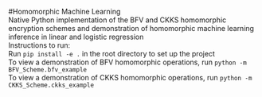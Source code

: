 #Homomorphic Machine Learning
<br>
Native Python implementation of the BFV and CKKS homomorphic encryption schemes and demonstration of homomorphic machine learning inference in linear and logistic regression
<br/>
Instructions to run:
<br/>
Run `pip install -e .` in the root directory to set up the project
<br/>
To view a demonstration of BFV homomorphic operations, run `python -m BFV_Scheme.bfv_example`
<br/>
To view a demonstration of CKKS homomorphic operations, run `python -m CKKS_Scheme.ckks_example`
